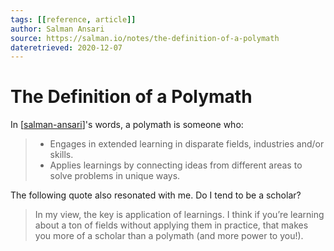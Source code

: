 ```yaml
---
tags: [[reference, article]]
author: Salman Ansari
source: https://salman.io/notes/the-definition-of-a-polymath
dateretrieved: 2020-12-07
---
```


# The Definition of a Polymath

In [[salman-ansari]]'s words, a polymath is someone who:

>  - Engages in extended learning in disparate fields, industries and/or skills.
>  - Applies learnings by connecting ideas from different areas to solve problems in unique ways.

The following quote also resonated with me. Do I tend to be a scholar?

> In my view, the key is application of learnings. I think if you’re learning about a ton of fields without applying them in practice, that makes you more of a scholar than a polymath (and more power to you!). 

[//begin]: # "Autogenerated link references for markdown compatibility"
[salman-ansari]: ../6-people/salman-ansari "Salman Ansari"
[//end]: # "Autogenerated link references"